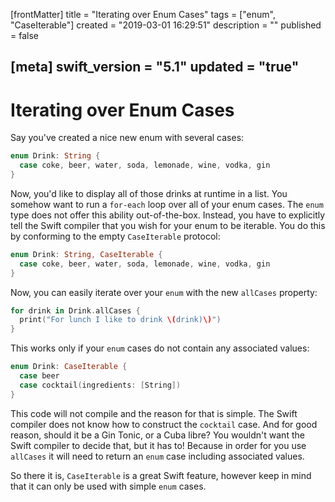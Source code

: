 [frontMatter]
title = "Iterating over Enum Cases"
tags = ["enum", "CaseIterable"]
created = "2019-03-01 16:29:51"
description = ""
published = false

[meta]
swift_version = "5.1"
updated = "true"
---

# Iterating over Enum Cases

Say you've created a nice new enum with several cases:

``` Swift
enum Drink: String {
  case coke, beer, water, soda, lemonade, wine, vodka, gin
}
```

Now, you'd like to display all of those drinks at runtime in a list. You somehow want to run a `for-each` loop over all of your enum cases. The `enum` type does not offer this ability out-of-the-box. Instead, you have to explicitly tell the Swift compiler that you wish for your enum to be iterable. You do this by conforming to the empty `CaseIterable` protocol:

``` Swift
enum Drink: String, CaseIterable {
  case coke, beer, water, soda, lemonade, wine, vodka, gin
}
```

Now, you can easily iterate over your `enum` with the new `allCases` property:

``` Swift
for drink in Drink.allCases {
  print("For lunch I like to drink \(drink)\)")
}
```

This works only if your `enum` cases do not contain any associated values:

``` Swift
enum Drink: CaseIterable {
  case beer 
  case cocktail(ingredients: [String])
}
```

This code will not compile and the reason for that is simple. The Swift compiler does not know how to construct the `cocktail` case. And for good reason, should it be a Gin Tonic, or a Cuba libre? You wouldn't want the Swift compiler to decide that, but it has to! Because in order for you use `allCases` it will need to return an `enum` case including associated values.

So there it is, `CaseIterable` is a great Swift feature, however keep in mind that it can only be used with simple `enum` cases.

